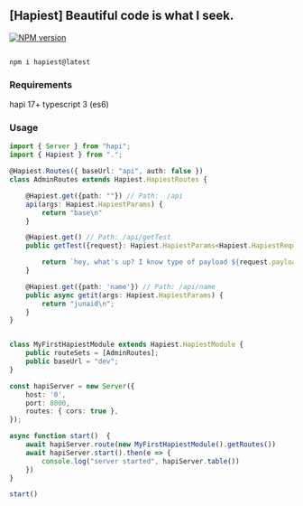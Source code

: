 ## [Hapiest] Beautiful code is what I seek.
<span class="badge-npmversion"><a href="https://www.npmjs.com/package/hapiest" title="View this project on NPM"><img src="https://img.shields.io/npm/v/hapiest.svg" alt="NPM version" /></a></span>

```shell

npm i hapiest@latest
```

### Requirements
hapi 17+
typescript 3 (es6)

### Usage

```typescript
import { Server } from "hapi";
import { Hapiest } from ".";

@Hapiest.Routes({ baseUrl: "api", auth: false })
class AdminRoutes extends Hapiest.HapiestRoutes {

    @Hapiest.get({path: ""}) // Path:  /api
    api(args: Hapiest.HapiestParams) {
        return "base\n"
    }

    @Hapiest.get() // Path: /api/getTest
    public getTest({request}: Hapiest.HapiestParams<Hapiest.HapiestRequest<{username: string}>>) {

        return `hey, what's up? I know type of payload ${request.payload.username}\n`;
    }

    @Hapiest.get({path: 'name'}) // Path: /api/name
    public async getit(args: Hapiest.HapiestParams) {
        return "junaid\n";
    }
}


class MyFirstHapiestModule extends Hapiest.HapiestModule {
    public routeSets = [AdminRoutes];
    public baseUrl = "dev";
}

const hapiServer = new Server({
    host: '0',
    port: 8000,
    routes: { cors: true },
});

async function start()  {
    await hapiServer.route(new MyFirstHapiestModule().getRoutes())
    await hapiServer.start().then(e => {
        console.log("server started", hapiServer.table())
    })
}

start()

```
